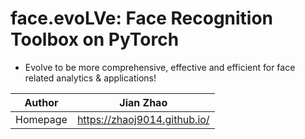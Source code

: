 # face.evoLVe: Face Recognition Toolbox on PyTorch

* Evolve to be more comprehensive, effective and efficient for face related analytics \& applications!

|Author|Jian Zhao|
|---|---
|Homepage|https://zhaoj9014.github.io/
